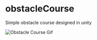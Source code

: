 # obstacleCourse
Simple obstacle course designed in unity


![Obstacle Course Gif](https://github.com/raegangirdley/obstacleCourse/assets/102489778/a22e8e20-8435-4c7e-87bb-64b0982c6526)
